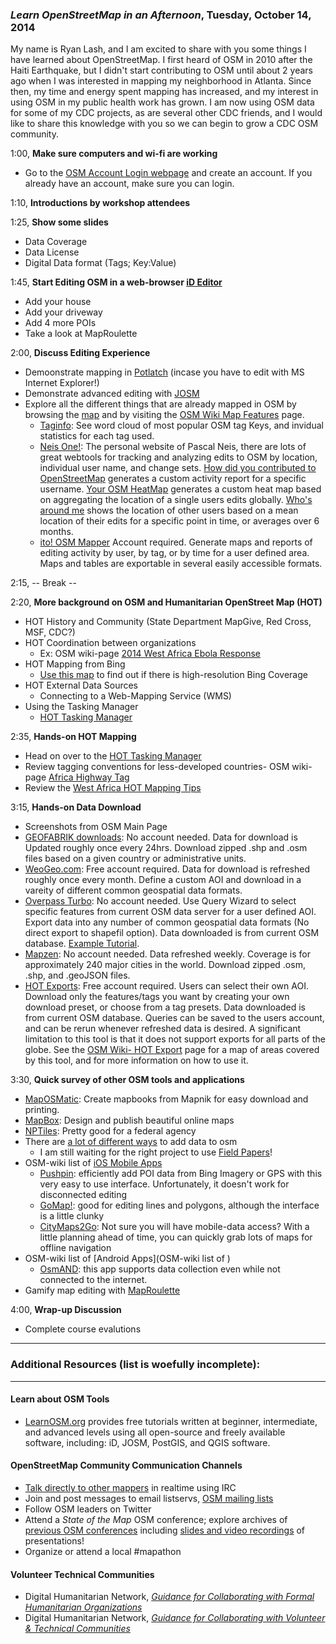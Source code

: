 ### *Learn OpenStreetMap in an Afternoon*, Tuesday, October 14, 2014

My name is Ryan Lash, and I am excited to share with you some things I have learned about OpenStreetMap.  I first heard of OSM in 2010 after the Haiti Earthquake, but I didn't start contributing to OSM until about 2 years ago when I was interested in mapping my neighborhood in Atlanta.  Since then, my time and energy spent mapping has increased, and my interest in using OSM in my public health work has grown.  I am now using OSM data for some of my CDC projects, as are several other CDC friends, and I would like to share this knowledge with you so we can begin to grow a CDC OSM community.

1:00, **Make sure computers and wi-fi are working** 
  - Go to the [OSM Account Login webpage](https://www.openstreetmap.org/login?referer=%2F) and create an account.  If you already have an account, make sure you can login.  

1:10, **Introductions by workshop attendees**  

1:25, **Show some slides**  
  - Data Coverage
  - Data License  
  - Digital Data format (Tags; Key:Value)  

1:45, **Start Editing OSM in a web-browser [iD Editor](http://learnosm.org/en/editing/id-editor/)**  
  - Add your house  
  - Add your driveway  
  - Add 4 more POIs
  - Take a look at MapRoulette

2:00, **Discuss Editing Experience**  
  - Demoonstrate mapping in [Potlatch](http://wiki.openstreetmap.org/wiki/Potlatch_2) (incase you have to edit with MS Internet Explorer!)
  - Demonstrate advanced editing with [JOSM](http://learnosm.org/en/beginner/start-josm/)
  - Explore all the different things that are already mapped in OSM by browsing the [map](openstreetmap.org) and by visiting the [OSM Wiki Map Features](http://wiki.osm.org/wiki/Map_Features) page.  
    - [Taginfo](http://taginfo.openstreetmap.org/): See word cloud of most popular OSM tag Keys, and invidual statistics for each tag used.    
    - [Neis One!](http://neis-one.org/): The personal website of Pascal Neis, there are lots of great webtools for tracking and analyzing edits to OSM by location, individual user name, and change sets. [How did you contributed to OpenStreetMap](http://hdyc.neis-one.org/) generates a custom activity report for a specific username. [Your OSM HeatMap](http://yosmhm.neis-one.org/) generates a custom heat map based on aggregating the location of a single users edits globally.   [Who's around me](http://resultmaps.neis-one.org/oooc) shows the location of other users based on a mean location of their edits for a specific point in time, or averages over 6 months.  
    - [ito! OSM Mapper](http://www.itoworld.com/static/openstreetmap_tools/osm_mapper.html) Account required.  Generate maps and reports of editing activity by user, by tag, or by time for a user defined area.  Maps and tables are exportable in several easily accessible formats.

  
2:15,  -- Break --  


2:20, **More background on OSM and Humanitarian OpenStreet Map (HOT)**  
  - HOT History and Community (State Department MapGive, Red Cross, MSF, CDC?)  
  - HOT Coordination between organizations
    - Ex: OSM wiki-page [2014 West Africa Ebola Response](https://wiki.openstreetmap.org/wiki/2014_West_Africa_Ebola_Response)
  - HOT Mapping from Bing
    - [Use this map](http://ant.dev.openstreetmap.org/bingimageanalyzer/) to find out if there is high-resolution Bing Coverage
  - HOT External Data Sources  
    - Connecting to a Web-Mapping Service (WMS)
  - Using the Tasking Manager
    - [HOT Tasking Manager](http://tasks.hotosm.org/)

2:35, **Hands-on HOT Mapping**
  - Head on over to the [HOT Tasking Manager](http://tasks.hotosm.org/)
  - Review tagging conventions for less-developed countries- OSM wiki-page [Africa Highway Tag](https://wiki.openstreetmap.org/wiki/Highway_Tag_Africa)
  - Review the [West Africa HOT Mapping Tips](http://wiki.openstreetmap.org/wiki/User:Bgirardot/Typical_Road_and_Residential_Task)

  
3:15, **Hands-on Data Download** 
  - Screenshots from OSM Main Page
  - [GEOFABRIK downloads](http://download.geofabrik.de/): No account needed. Data for download is Updated roughly once every 24hrs. Download zipped .shp and .osm files based on a given country or administrative units.  
  - [WeoGeo.com](http://www.weogeo.com/data/OpenStreetMap_Data.html): Free account required. Data for download is refreshed  roughly once every month. Define a custom AOI and download in a vareity of different common geospatial data formats.    
  - [Overpass Turbo](http://overpass-turbo.eu/): No account needed.  Use Query Wizard to select specific features from current OSM data server for a user defined AOI.  Export data into any number of common geospatial data formats (No direct export to shapefil option). Data downloaded is from current OSM database. [Example Tutorial](/Tutorials/OSM-Export_Tools.md).  
  - [Mapzen](https://mapzen.com/metro-extracts/): No account needed.  Data refreshed weekly.  Coverage is for approximately 240 major cities in the world.  Download zipped .osm, .shp, and .geoJSON files.
  - [HOT Exports](http://export.hotosm.org/): Free account required. Users can select their own AOI. Download only the features/tags you want by creating your own download preset, or choose from a tag presets.  Data downloaded is from current OSM database. Queries can be saved to the users account, and can be rerun whenever refreshed data is desired. A significant limitation to this tool is that it does not support exports for all parts of the globe.  See the [OSM Wiki- HOT Export](http://wiki.openstreetmap.org/wiki/HOT_Exports) page for a map of areas covered by this tool, and for more information on how to use it.

3:30, **Quick survey of other OSM tools and applications**  
  - [MapOSMatic](http://www.maposmatic.org/): Create mapbooks from Mapnik for easy download and printing.
  - [MapBox](https://www.mapbox.com/): Design and publish beautiful online maps
  - [NPTiles](http://www.nps.gov/npmap/park-tiles/#4/39.00/-96.00): Pretty good for a federal agency
  - There are [a lot of different ways](http://wiki.openstreetmap.org/wiki/Mapping_techniques) to add data to osm  
    - I am still waiting for the right project to use [Field Papers](http://fieldpapers.org/)!
  - OSM-wiki list of [iOS Mobile Apps](http://www.nps.gov/npmap/park-tiles/#4/39.00/-96.00)
    - [Pushpin](http://wiki.openstreetmap.org/wiki/Pushpin_OSM):  efficiently add POI data from Bing Imagery or GPS with this very easy to use interface.  Unfortunately, it doesn't work for disconnected editing
    - [GoMap!](http://wiki.openstreetmap.org/wiki/Go_Map!!):  good for editing lines and polygons, although the interface is a little clunky
    - [CityMaps2Go](http://wiki.openstreetmap.org/wiki/City_Maps_2Go): Not sure you will have mobile-data access?  With a little planning ahead of time, you can quickly grab lots of maps for offline navigation
  - OSM-wiki list of [Android Apps](OSM-wiki list of )
    - [OsmAND](http://wiki.openstreetmap.org/wiki/OsmAnd):  this app supports data collection even while not connected to the internet.
  - Gamify map editing with [MapRoulette](http://wiki.openstreetmap.org/wiki/MapRoulette)

4:00, **Wrap-up Discussion**
  - Complete course evalutions


_____
### Additional Resources (list is woefully incomplete):  
_____
#### Learn about OSM Tools
  - [LearnOSM.org](http://learnosm.org/en/editing/id-editor/) provides free tutorials written at beginner, intermediate, and advanced levels using all open-source and freely available software, including: iD, JOSM, PostGIS, and QGIS software.  

#### OpenStreetMap Community Communication Channels  
  - [Talk directly to other mappers](http://wiki.openstreetmap.org/wiki/Beginners_Guide_1.6#Community) in realtime using IRC 
  - Join and post messages to email listservs, [OSM mailing lists](http://wiki.openstreetmap.org/wiki/Mailing_lists)
  - Follow OSM leaders on Twitter  
  - Attend a *State of the Map* OSM conference;  explore archives of [previous OSM conferences](http://wiki.openstreetmap.org/wiki/State_of_the_Map_US#State_of_the_Map_U.S._.28SotM-US.29) including [slides and video recordings](http://wiki.openstreetmap.org/wiki/State_Of_The_Map_U.S._2014/Video_recordings) of presentations!
  - Organize or attend a local #mapathon  

#### Volunteer Technical Communities  
  - Digital Humanitarian Network, *[Guidance for Collaborating with Formal Humanitarian Organizations](http://reliefweb.int/report/world/guidance-collaborating-formal-humanitarian-organizations)*  
  - Digital Humanitarian Network, *[Guidance for Collaborating with Volunteer & Technical Communities](http://reliefweb.int/report/world/guidance-collaborating-volunteer-technical-communities)*
